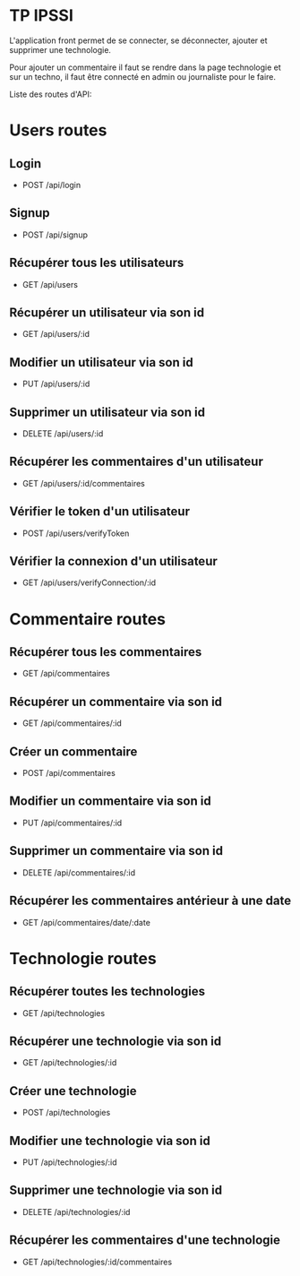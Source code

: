 # TP IPSSI

L'application front permet de se connecter, se déconnecter, ajouter et supprimer une technologie.

Pour ajouter un commentaire il faut se rendre dans la page technologie et sur un techno, il faut être connecté en admin ou journaliste pour le faire.

Liste des routes d'API:

# Users routes
## Login
- POST /api/login

## Signup
- POST /api/signup

## Récupérer tous les utilisateurs
- GET /api/users

## Récupérer un utilisateur via son id
- GET /api/users/:id

## Modifier un utilisateur via son id
- PUT /api/users/:id

## Supprimer un utilisateur via son id
- DELETE /api/users/:id

## Récupérer les commentaires d'un utilisateur
- GET /api/users/:id/commentaires

## Vérifier le token d'un utilisateur
- POST /api/users/verifyToken

## Vérifier la connexion d'un utilisateur
- GET /api/users/verifyConnection/:id

# Commentaire routes
## Récupérer tous les commentaires
- GET /api/commentaires

## Récupérer un commentaire via son id
- GET /api/commentaires/:id

## Créer un commentaire
- POST /api/commentaires

## Modifier un commentaire via son id
- PUT /api/commentaires/:id

## Supprimer un commentaire via son id
- DELETE /api/commentaires/:id

## Récupérer les commentaires antérieur à une date
- GET /api/commentaires/date/:date

# Technologie routes
## Récupérer toutes les technologies
- GET /api/technologies

## Récupérer une technologie via son id
- GET /api/technologies/:id

## Créer une technologie
- POST /api/technologies

## Modifier une technologie via son id
- PUT /api/technologies/:id

## Supprimer une technologie via son id
- DELETE /api/technologies/:id

## Récupérer les commentaires d'une technologie
- GET /api/technologies/:id/commentaires
